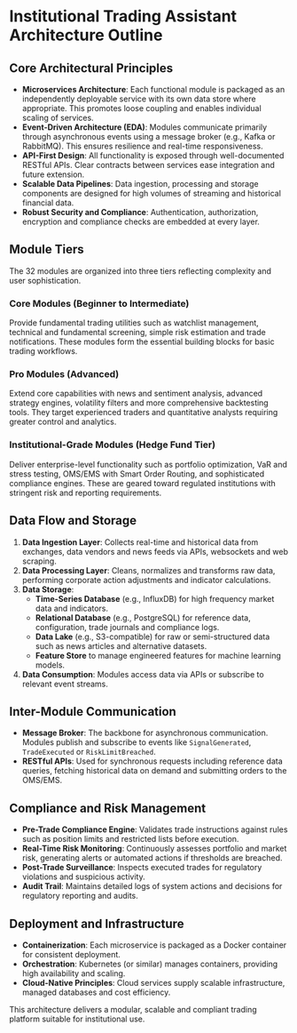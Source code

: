# Institutional Trading Assistant Architecture Outline

## Core Architectural Principles

- **Microservices Architecture**: Each functional module is packaged as an independently deployable service with its own data store where appropriate. This promotes loose coupling and enables individual scaling of services.
- **Event-Driven Architecture (EDA)**: Modules communicate primarily through asynchronous events using a message broker (e.g., Kafka or RabbitMQ). This ensures resilience and real-time responsiveness.
- **API-First Design**: All functionality is exposed through well-documented RESTful APIs. Clear contracts between services ease integration and future extension.
- **Scalable Data Pipelines**: Data ingestion, processing and storage components are designed for high volumes of streaming and historical financial data.
- **Robust Security and Compliance**: Authentication, authorization, encryption and compliance checks are embedded at every layer.

## Module Tiers

The 32 modules are organized into three tiers reflecting complexity and user sophistication.

### Core Modules (Beginner to Intermediate)

Provide fundamental trading utilities such as watchlist management, technical and fundamental screening, simple risk estimation and trade notifications. These modules form the essential building blocks for basic trading workflows.

### Pro Modules (Advanced)

Extend core capabilities with news and sentiment analysis, advanced strategy engines, volatility filters and more comprehensive backtesting tools. They target experienced traders and quantitative analysts requiring greater control and analytics.

### Institutional-Grade Modules (Hedge Fund Tier)

Deliver enterprise-level functionality such as portfolio optimization, VaR and stress testing, OMS/EMS with Smart Order Routing, and sophisticated compliance engines. These are geared toward regulated institutions with stringent risk and reporting requirements.

## Data Flow and Storage

1. **Data Ingestion Layer**: Collects real-time and historical data from exchanges, data vendors and news feeds via APIs, websockets and web scraping.
2. **Data Processing Layer**: Cleans, normalizes and transforms raw data, performing corporate action adjustments and indicator calculations.
3. **Data Storage**:
   - **Time-Series Database** (e.g., InfluxDB) for high frequency market data and indicators.
   - **Relational Database** (e.g., PostgreSQL) for reference data, configuration, trade journals and compliance logs.
   - **Data Lake** (e.g., S3-compatible) for raw or semi-structured data such as news articles and alternative datasets.
   - **Feature Store** to manage engineered features for machine learning models.
4. **Data Consumption**: Modules access data via APIs or subscribe to relevant event streams.

## Inter-Module Communication

- **Message Broker**: The backbone for asynchronous communication. Modules publish and subscribe to events like `SignalGenerated`, `TradeExecuted` or `RiskLimitBreached`.
- **RESTful APIs**: Used for synchronous requests including reference data queries, fetching historical data on demand and submitting orders to the OMS/EMS.

## Compliance and Risk Management

- **Pre-Trade Compliance Engine**: Validates trade instructions against rules such as position limits and restricted lists before execution.
- **Real-Time Risk Monitoring**: Continuously assesses portfolio and market risk, generating alerts or automated actions if thresholds are breached.
- **Post-Trade Surveillance**: Inspects executed trades for regulatory violations and suspicious activity.
- **Audit Trail**: Maintains detailed logs of system actions and decisions for regulatory reporting and audits.

## Deployment and Infrastructure

- **Containerization**: Each microservice is packaged as a Docker container for consistent deployment.
- **Orchestration**: Kubernetes (or similar) manages containers, providing high availability and scaling.
- **Cloud-Native Principles**: Cloud services supply scalable infrastructure, managed databases and cost efficiency.

This architecture delivers a modular, scalable and compliant trading platform suitable for institutional use.
